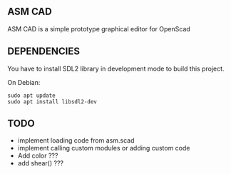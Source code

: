 ## ASM CAD
ASM CAD is a simple prototype graphical editor for OpenScad

## DEPENDENCIES
You have to install SDL2 library in development mode to build this project.

On Debian:
```
sudo apt update  
sudo apt install libsdl2-dev  
```

## TODO
* implement loading code from asm.scad
* implement calling custom modules or adding custom code
* Add color ???
* add shear() ???

